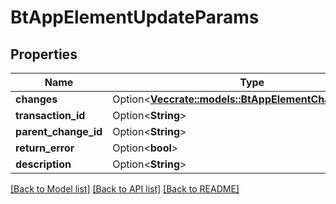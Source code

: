 # BtAppElementUpdateParams

## Properties

Name | Type | Description | Notes
------------ | ------------- | ------------- | -------------
**changes** | Option<[**Vec<crate::models::BtAppElementChangeParams>**](BTAppElementChangeParams.md)> |  | [optional]
**transaction_id** | Option<**String**> |  | [optional]
**parent_change_id** | Option<**String**> |  | [optional]
**return_error** | Option<**bool**> |  | [optional]
**description** | Option<**String**> |  | [optional]

[[Back to Model list]](../README.md#documentation-for-models) [[Back to API list]](../README.md#documentation-for-api-endpoints) [[Back to README]](../README.md)


